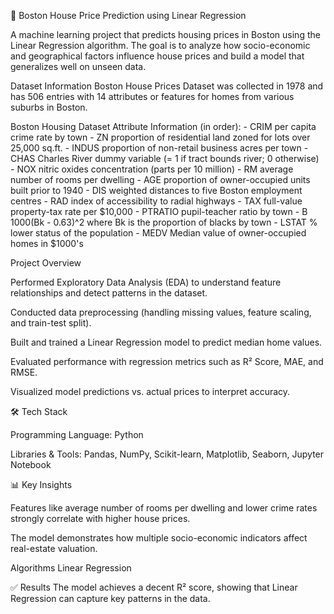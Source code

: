 🏡 Boston House Price Prediction using Linear Regression

A machine learning project that predicts housing prices in Boston using the Linear Regression algorithm. The goal is to analyze how socio-economic and geographical factors influence house prices and build a model that generalizes well on unseen data.

Dataset Information
Boston House Prices Dataset was collected in 1978 and has 506 entries with 14 attributes or features for homes from various suburbs in Boston.

Boston Housing Dataset Attribute Information (in order):
        - CRIM     per capita crime rate by town
        - ZN       proportion of residential land zoned for lots over 25,000 sq.ft.
        - INDUS    proportion of non-retail business acres per town
        - CHAS     Charles River dummy variable (= 1 if tract bounds river; 0 otherwise)
        - NOX      nitric oxides concentration (parts per 10 million)
        - RM       average number of rooms per dwelling
        - AGE      proportion of owner-occupied units built prior to 1940
        - DIS      weighted distances to five Boston employment centres
        - RAD      index of accessibility to radial highways
        - TAX      full-value property-tax rate per $10,000
        - PTRATIO  pupil-teacher ratio by town
        - B        1000(Bk - 0.63)^2 where Bk is the proportion of blacks by town
        - LSTAT    % lower status of the population
        - MEDV     Median value of owner-occupied homes in $1000's


Project Overview

Performed Exploratory Data Analysis (EDA) to understand feature relationships and detect patterns in the dataset.

Conducted data preprocessing (handling missing values, feature scaling, and train-test split).

Built and trained a Linear Regression model to predict median home values.

Evaluated performance with regression metrics such as R² Score, MAE, and RMSE.

Visualized model predictions vs. actual prices to interpret accuracy.

🛠 Tech Stack

Programming Language: Python

Libraries & Tools: Pandas, NumPy, Scikit-learn, Matplotlib, Seaborn, Jupyter Notebook


📊 Key Insights

Features like average number of rooms per dwelling and lower crime rates strongly correlate with higher house prices.

The model demonstrates how multiple socio-economic indicators affect real-estate valuation.


Algorithms
Linear Regression

✅ Results
The model achieves a decent R² score, showing that Linear Regression can capture key patterns in the data.
